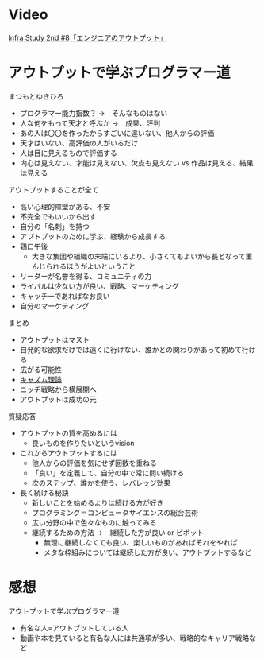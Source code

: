 # Video
[Infra Study 2nd #8「エンジニアのアウトプット」](https://www.youtube.com/watch?v=EHb7bY1h7wM)

# アウトプットで学ぶプログラマー道
まつもとゆきひろ
- プログラマー能力指数？ →　そんなものはない
- 人な何をもって天才と呼ぶか →　成果、評判
- あの人は〇〇を作ったからすごいに違いない、他人からの評価
- 天才はいない、高評価の人がいるだけ
- 人は目に見えるもので評価する
- 内心は見えない、才能は見えない、欠点も見えない vs 作品は見える、結果は見える

アウトプットすることが全て
- 高い心理的障壁がある、不安
- 不完全でもいいから出す
- 自分の「名刺」を持つ
- アプトプットのために学ぶ、経験から成長する
- 鶏口午後
    - 大きな集団や組織の末端にいるより、小さくてもよいから長となって重んじられるほうがよいということ
- リーダーが名誉を得る、コミュニティの力
- ライバルは少ない方が良い、戦略、マーケティング
- キャッチーであればなお良い
- 自分のマーケティング

まとめ
- アウトプットはマスト
- 自発的な欲求だけでは遠くに行けない、誰かとの関わりがあって初めて行ける
- 広がる可能性
- [キャズム理論](https://www.onemarketing.jp/lab/btob-marketing/chasm_199)
- ニッチ戦略から横展開へ
- アウトプットは成功の元

質疑応答
- アウトプットの質を高めるには
    - 良いものを作りたいというvision
- これからアウトプットするには
    - 他人からの評価を気にせず回数を重ねる
    - 「良い」を定義して、自分の中で常に問い続ける
    - 次のステップ、誰かを使う、レバレッジ効果
- 長く続ける秘訣
    - 新しいことを始めるよりは続ける方が好き
    - プログラミング＝コンピュータサイエンスの総合芸術
    - 広い分野の中で色々なものに触ってみる
    - 継続するための方法 →　継続した方が良い or ピボット
        - 無理に継続しなくても良い、楽しいものがあればそれをやれば
        - メタな枠組みについては継続した方が良い、アウトプットするなど

# 感想
アウトプットで学ぶプログラマー道
- 有名な人=アウトプットしている人
- 動画や本を見ていると有名な人には共通項が多い、戦略的なキャリア戦略など

